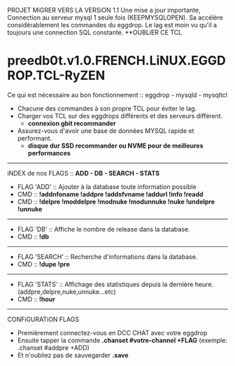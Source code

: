 PROJET MiGRER VERS LA VERSiON 1.1
Une mise a jour importante, Connection au serveur mysql 1 seule fois (KEEPMYSQLOPEN).
Sa accélère considérablement les commandes du eggdrop.
Le lag est moin vu qu'il a toujours une connection SQL constante.
**OUBLiER CE TCL

# preedb0t.v1.0.FRENCH.LiNUX.EGGDROP.TCL-RyZEN #

Ce qui est nécessaire au bon fonctionnement :: eggdrop - mysqld - mysqltcl

- Chacune des commandes à son propre TCL pour éviter le lag.
- Charger vos TCL sur des eggdrops différents et des serveurs différent.
  - **connexion gbit recommander**
- Assurez-vous d'avoir une base de données MYSQL rapide et performant.
  - **disque dur SSD recommander ou NVME pour de meilleures performances**
-------------------------------------------------------------------------------------------------------
iNDEX de nos FLAGS :: **ADD - DB - SEARCH - STATS**

- FLAG 'ADD' :: Ajouter à la database toute information possible
- CMD :: **!addnfoname !addpre !addsfvname !addurl !info !readd**
- CMD :: **!delpre !moddelpre !modnuke !modunnuke !nuke !undelpre !unnuke**
-------------------------------------------------------------------------------------------------------
- FLAG 'DB' :: Affiche le nombre de release dans la database.
- CMD :: **!db**
-------------------------------------------------------------------------------------------------------
- FLAG 'SEARCH' :: Recherche d'informations dans la database.
- CMD :: **!dupe !pre**
-------------------------------------------------------------------------------------------------------
- FLAG 'STATS' :: Affichage des statistiques depuis la dernière heure. (addpre,delpre,nuke,unnuke...etc)
- CMD :: **!hour**
-------------------------------------------------------------------------------------------------------
CONFiGURATiON FLAGS

- Premièrement connectez-vous en DCC CHAT avec votre eggdrop
- Ensuite tapper la commande **.chanset #votre-channel +FLAG** (exemple: .chanset #addpre +ADD)
- Et n'oubliez pas de sauvegarder **.save**
